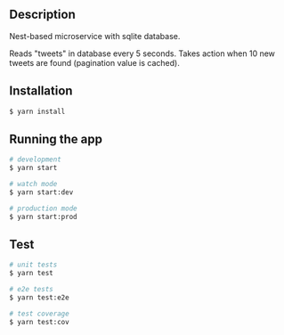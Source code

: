 ## Description

Nest-based microservice with sqlite database.

Reads "tweets" in database every 5 seconds.
Takes action when 10 new tweets are found (pagination value is cached).


## Installation

```bash
$ yarn install
```

## Running the app

```bash
# development
$ yarn start

# watch mode
$ yarn start:dev

# production mode
$ yarn start:prod
```

## Test

```bash
# unit tests
$ yarn test

# e2e tests
$ yarn test:e2e

# test coverage
$ yarn test:cov
```
